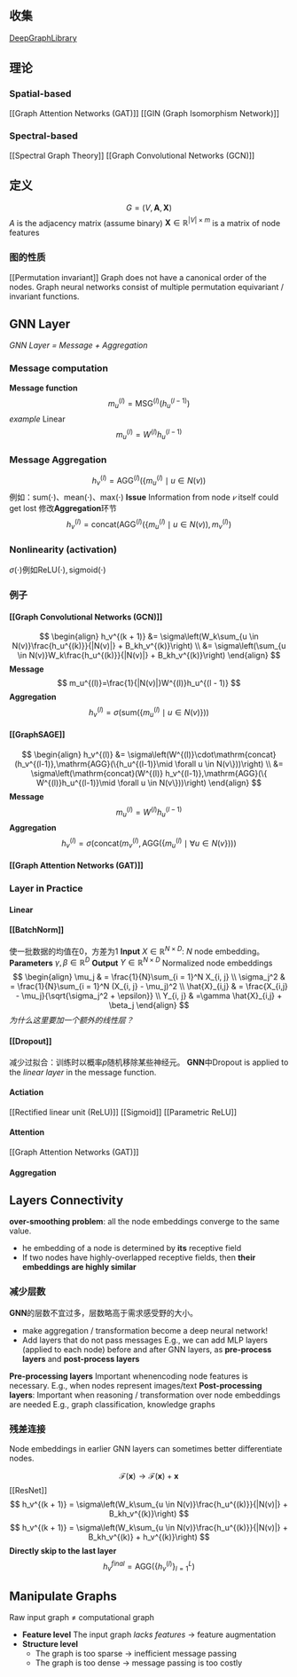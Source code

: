 ## 收集
[DeepGraphLibrary](https://www.dgl.ai/)

## 理论

### Spatial-based
[[Graph Attention Networks (GAT)]]
[[GIN (Graph Isomorphism Network)]]

### Spectral-based
[[Spectral Graph Theory]]
[[Graph Convolutional Networks (GCN)]]

## 定义
$$
G = (V, \mathbf{A}, \mathbf{X})
$$
$A$ is the adjacency matrix (assume binary)
$\mathbf{X} \in \mathbb{R}^{|V|\times m}$ is a matrix of node features

### 图的性质

[[Permutation invariant]]
Graph does not have a canonical order of the nodes.
Graph neural networks consist of multiple permutation equivariant / invariant functions.
## GNN Layer
*GNN Layer = Message + Aggregation*
### Message computation
**Message function** 
$$
m_u^{(l)} = \mathrm{MSG}^{(l)}(h_u^{(l - 1)})
$$
*example* Linear
$$
m_u^{(l)} = W^{(l)}h_u^{(l - 1)}
$$
### Message Aggregation
$$
h_v^{(l)} = \mathrm{AGG}^{(l)}\left(\{m_u^{(l)}\mid u \in N(v)\right)
$$
例如：$\mathrm{sum}(\cdot)$、$\mathrm{mean}(\cdot)$、$\mathrm{max}(\cdot)$
**Issue** Information from node $𝑣$ itself could get lost
修改**Aggregation**环节
$$
h_v^{(l)} = \mathrm{concat}\left(\mathrm{AGG}^{(l)}(\{m_u^{(l)}\mid u \in N(v)), m_v^{(l)}\right)
$$
### Nonlinearity (activation)
$\sigma(\cdot)$例如$\mathrm{ReLU}(\cdot),\mathrm{sigmoid}(\cdot)$

### 例子
#### [[Graph Convolutional Networks (GCN)]] 
$$
\begin{align} 
h_v^{(k + 1)} &= \sigma\left(W_k\sum_{u \in N(v)}\frac{h_u^{(k)}}{|N(v)|} + B_kh_v^{(k)}\right) \\
 &= \sigma\left(\sum_{u \in N(v)}W_k\frac{h_u^{(k)}}{|N(v)|} + B_kh_v^{(k)}\right)
\end{align}
$$
**Message**
$$
m_u^{(l)}=\frac{1}{|N(v)|}W^{(l)}h_u^{(l - 1)}
$$
**Aggregation**
$$
h_v^{(l)} = \sigma(\mathrm{sum}\left(\{m_u^{(l)}\mid u \in N(v)\}\right))
$$
#### [[GraphSAGE]]
$$
\begin{align} 
h_v^{(l)}  &= \sigma\left(W^{(l)}\cdot\mathrm{concat}(h_v^{(l-1)},\mathrm{AGG}(\{h_u^{(l-1)}\mid \forall u \in N(v\}))\right) \\
 &= \sigma\left(\mathrm{concat}(W^{(l)} h_v^{(l-1)},\mathrm{AGG}(\{ W^{(l)}h_u^{(l-1)}\mid \forall u \in N(v\}))\right)
\end{align}
$$
**Message**
$$
m_u^{(l)}=W^{(l)}h_u^{(l - 1)}
$$
**Aggregation**
$$
h_v^{(l)} = \sigma(\mathrm{concat}(m_v^{(l)},\mathrm{AGG}(\{ m_u^{(l)}\mid \forall u \in N(v\})))
$$
#### [[Graph Attention Networks (GAT)]]

### Layer in Practice
#### Linear
#### [[BatchNorm]]
使一批数据的均值在0，方差为1
**Input** $X \in \mathbb{R}^{N\times D}$: $N$ node embedding。
**Parameters** $\gamma, \beta \in \mathbb{R}^{D}$
**Output** $Y \in \mathbb{R}^{N\times D}$ Normalized node embeddings
$$
\begin{align}
\mu_j  & = \frac{1}{N}\sum_{i = 1}^N X_{i, j} \\
\sigma_j^2  & = \frac{1}{N}\sum_{i = 1}^N (X_{i, j} - \mu_j)^2 \\
 \hat{X}_{i,j}  & = \frac{X_{i,j} - \mu_j}{\sqrt{\sigma_j^2 + \epsilon}}  \\
Y_{i, j}  & =\gamma \hat{X}_{i,j} + \beta_j
\end{align}
$$
*为什么这里要加一个额外的线性层？*
#### [[Dropout]]
减少过拟合：训练时以概率$p$随机移除某些神经元。
**GNN**中Dropout is applied to the *linear layer* in the message function.
#### Actiation
[[Rectified linear unit (ReLU)]]
[[Sigmoid]]
[[Parametric ReLU]]
#### Attention
[[Graph Attention Networks (GAT)]]
#### Aggregation


## Layers Connectivity
**over-smoothing problem**: all the node embeddings converge to the same value.
 + he embedding of a node is determined by **its** receptive field
 + If two nodes have highly-overlapped receptive fields, then **their embeddings are highly similar**
### 减少层数
**GNN**的层数不宜过多，层数略高于需求感受野的大小。
+ make aggregation / transformation become a deep neural network!
+ Add layers that do not pass messages
	E.g., we can add MLP layers (applied to each node) before and after
GNN layers, as **pre-process layers** and **post-process layers**

**Pre-processing layers** Important whenencoding node features is necessary.
	E.g., when nodes represent images/text
**Post-processing layers**: Important when reasoning / transformation over node
embeddings are needed
	E.g., graph classification, knowledge graphs

### 残差连接
Node embeddings in earlier GNN layers can sometimes better differentiate nodes.

$$
\mathcal{F}(\mathbf{x}) \to \mathcal{F}(\mathbf{x}) + \mathbf{x}
$$
[[ResNet]]
$$
h_v^{(k + 1)} = \sigma\left(W_k\sum_{u \in N(v)}\frac{h_u^{(k)}}{|N(v)|} + B_kh_v^{(k)}\right)
$$
$$
h_v^{(k + 1)} = \sigma\left(W_k\sum_{u \in N(v)}\frac{h_u^{(k)}}{|N(v)|} + B_kh_v^{(k)} + h_v^{(k)}\right)
$$
**Directly skip to the last layer**
$$
h_v^{final} = \mathrm{AGG}\left(\left\{h_v^{(l)}\right\}_{l = 1}^L\right)
$$

## Manipulate Graphs
Raw input graph $\ne$ computational graph
+ **Feature level** The input graph *lacks features* $\to$ feature augmentation
+ **Structure level** 
	+ The graph is too sparse $\to$ inefficient message passing
	+ The graph is too dense $\to$ message passing is too costly
